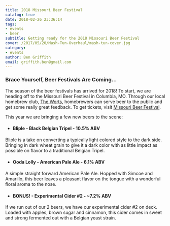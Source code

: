 ```yaml
---
title: 2018 Missouri Beer Festival
catalog: true
date: 2018-02-26 23:36:14
tags:
- events
- beer
subtitle: Getting ready for the 2018 Missouri Beer Festival
cover: /2017/05/20/Mash-Tun-Overhaul/mash-tun-cover.jpg
category:
- events
author: Ben Griffith
email: griffith.ben@gmail.com
---
```


### Brace Yourself, Beer Festivals Are Coming...

The season of the beer festivals has arrived for 2018!  To start, we are heading off to the Missouri Beer Festival in Columbia, MO.  Through our local homebrew club, [The Worts](http://theworts.com), homebrewers can serve beer to the public and get some really great feedback.  To get tickets, visit [Missouri Beer Festival](http://www.missouribeerfestival.com/).

This year we are bringing a few new beers to the scene:

- #### Bliple - Black Belgian Tripel - 10.5% ABV
Bliple is a take on converting a typically light colored style to the dark side.  Bringing in dark wheat grain to give it a dark color with as little impact as possible on flavor to a traditional Belgian Tripel.


- #### Ooda Lolly - American Pale Ale - 6.1% ABV
A simple straight forward American Pale Ale.  Hopped with Simcoe and Amarillo, this beer leaves a pleasant flavor on the tongue with a wonderful floral aroma to the nose.


- #### BONUS! - Experimental Cider #2  - ~7.2% ABV
If we run out of our 2 beers, we have our experimental cider #2 on deck.  Loaded with apples, brown sugar and cinnamon, this cider comes in sweet and strong fermented out with a Belgian yeast strain.  
